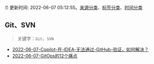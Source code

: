 :alarm_clock: 更新时间: 2022-06-07 05:12:55。[来源分类](../README.md)、[标签分类](../TAGS.md)、[时间分类](../TIMELINE.md)

## Git、SVN


> 关键字：`Git`、`SVN`



- [2022-06-07-Copilot-在-IDEA-无法通过-GitHub-验证，如何解决？](https://www.v2ex.com/t/857822) 
- [2022-06-07-GitOps的12个痛点](https://toutiao.io/k/q3ce4kp) 